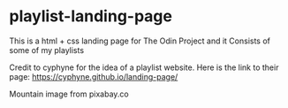 # playlist-landing-page
This is a html + css landing page for The Odin Project and it Consists of some of my playlists

Credit to cyphyne for the idea of a playlist website. Here is the link to their page: https://cyphyne.github.io/landing-page/

Mountain image from pixabay.co
